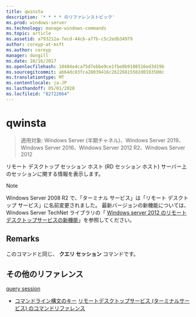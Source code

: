 ```yaml
---
title: qwinsta
description: '* * * * のリファレンストピック'
ms.prod: windows-server
ms.technology: manage-windows-commands
ms.topic: article
ms.assetid: a793212a-7ecd-44cb-a77b-c5c2edb34979
author: coreyp-at-msft
ms.author: coreyp
manager: dongill
ms.date: 10/16/2017
ms.openlocfilehash: 10484e4ca75d7ebbe9ce1fbe8b9108516ed3d19b
ms.sourcegitcommit: ab64dc83fca28039416c26226815502d0193500c
ms.translationtype: MT
ms.contentlocale: ja-JP
ms.lasthandoff: 05/01/2020
ms.locfileid: "82722664"
---
```

# <a name="qwinsta"></a>qwinsta

> 適用対象: Windows Server (半期チャネル)、Windows Server 2019、Windows Server 2016、Windows Server 2012 R2、Windows Server 2012

リモート デスクトップ セッション ホスト (RD セッション ホスト) サーバー上のセッションに関する情報を表示します。

> [!NOTE]
> Windows Server 2008 R2 で、「ターミナル サービス」は「リモート デスクトップ サービス」に名前変更されました。 最新バージョンの新機能については、Windows Server TechNet ライブラリの「 [Windows server 2012 のリモートデスクトップサービスの新機能](https://technet.microsoft.com/library/hh831527)」を参照してください。

## <a name="remarks"></a>Remarks
このコマンドと同じ、 **クエリ セッション** コマンドです。

## <a name="additional-references"></a>その他のリファレンス
[query session](query-session.md)
- [コマンドライン構文のキー](command-line-syntax-key.md)
[リモートデスクトップサービス (ターミナルサービス) のコマンドリファレンス](remote-desktop-services-terminal-services-command-reference.md)
